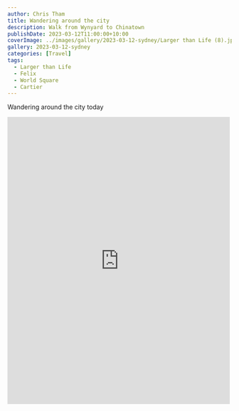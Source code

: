 ```yaml
---
author: Chris Tham
title: Wandering around the city
description: Walk from Wynyard to Chinatown
publishDate: 2023-03-12T11:00:00+10:00
coverImage: ../images/gallery/2023-03-12-sydney/Larger than Life (8).jpeg
gallery: 2023-03-12-sydney
categories: [Travel]
tags:
  - Larger than Life
  - Felix
  - World Square
  - Cartier
---
```


Wandering around the city today

<iframe src="https://www.facebook.com/plugins/post.php?href=https%3A%2F%2Fwww.facebook.com%2Fchris1.tham%2Fposts%2Fpfbid0343Gb8EXjem46363dEeh2ZHq3QmpGqsDvaXRvMi9RuKawTqTKhNM4aGnamEcKinL9l&show_text=true&width=500" width="500" height="645" style="border:none;overflow:hidden" scrolling="no" frameborder="0" allowfullscreen="true" allow="autoplay; clipboard-write; encrypted-media; picture-in-picture; web-share"></iframe>
